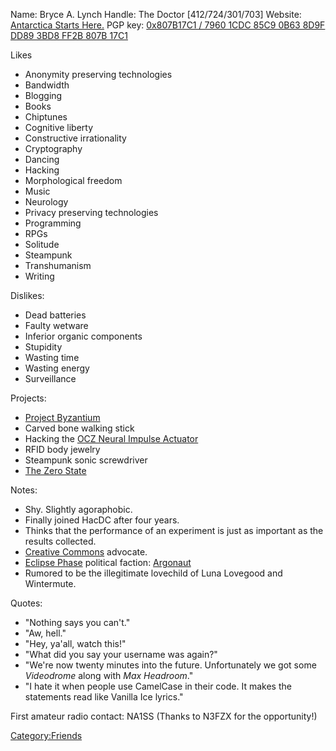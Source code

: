 Name: Bryce A. Lynch Handle: The Doctor \[412/724/301/703\] Website:
[Antarctica Starts Here.](http://drwho.virtadpt.net/) PGP key:
[0x807B17C1 / 7960 1CDC 85C9 0B63 8D9F DD89 3BD8 FF2B 807B
17C1](http://drwho.virtadpt.net/gpgkey.txt)

Likes

-   Anonymity preserving technologies
-   Bandwidth
-   Blogging
-   Books
-   Chiptunes
-   Cognitive liberty
-   Constructive irrationality
-   Cryptography
-   Dancing
-   Hacking
-   Morphological freedom
-   Music
-   Neurology
-   Privacy preserving technologies
-   Programming
-   RPGs
-   Solitude
-   Steampunk
-   Transhumanism
-   Writing

Dislikes:

-   Dead batteries
-   Faulty wetware
-   Inferior organic components
-   Stupidity
-   Wasting time
-   Wasting energy
-   Surveillance

Projects:

-   [ Project Byzantium](Byzantium)
-   Carved bone walking stick
-   Hacking the [OCZ Neural Impulse
    Actuator](http://www.ocztechnology.com/products/ocz_peripherals/nia-neural_impulse_actuator)
-   RFID body jewelry
-   Steampunk sonic screwdriver
-   [The Zero State](http://zerostate.net/)

Notes:

-   Shy. Slightly agoraphobic.
-   Finally joined HacDC after four years.
-   Thinks that the performance of an experiment is just as important as
    the results collected.
-   [Creative Commons](http://www.creativecommons.org/) advocate.
-   [Eclipse Phase](http://eclipsephase.org) political faction:
    [Argonaut](https://secure.wikimedia.org/wikipedia/en/wiki/JASON_%28advisory_group%29)
-   Rumored to be the illegitimate lovechild of Luna Lovegood and
    Wintermute.

Quotes:

-   "Nothing says you can't."
-   "Aw, hell."
-   "Hey, ya'all, watch this!"
-   "What did you say your username was again?"
-   "We're now twenty minutes into the future. Unfortunately we got some
    *Videodrome* along with *Max Headroom*."
-   "I hate it when people use CamelCase in their code. It makes the
    statements read like Vanilla Ice lyrics."

First amateur radio contact: NA1SS (Thanks to N3FZX for the
opportunity!)

[Category:Friends](Category:Friends)
